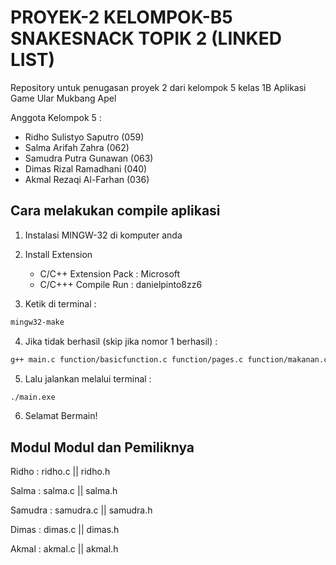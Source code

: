 # PROYEK-2 KELOMPOK-B5 SNAKESNACK TOPIK 2 (LINKED LIST)

Repository untuk penugasan proyek 2 dari kelompok 5 kelas 1B Aplikasi Game Ular Mukbang Apel

Anggota Kelompok 5 :

- Ridho Sulistyo Saputro (059)
- Salma Arifah Zahra (062)
- Samudra Putra Gunawan (063)
- Dimas Rizal Ramadhani (040)
- Akmal Rezaqi Al-Farhan (036)

## Cara melakukan compile aplikasi

1. Instalasi MINGW-32 di komputer anda

2. Install Extension
    - C/C++ Extension Pack : Microsoft
    - C/C+++ Compile Run : danielpinto8zz6

3. Ketik di terminal :
```bash
mingw32-make
```

4. Jika tidak berhasil (skip jika nomor 1 berhasil) :
```bash
g++ main.c function/basicfunction.c function/pages.c function/makanan.c function/stopwatch.c function/ular.c function/mechanism.c main.exe -I"C:\MinGW-w64\mingw64\include" -L"C:\MinGW-w64\mingw64\lib" -lbgi -lgdi32 -lcomdlg32 -luuid -loleaut32 -lole32
```

5. Lalu jalankan melalui terminal :
```bash
./main.exe
```

6. Selamat Bermain!

## Modul Modul dan Pemiliknya

Ridho : ridho.c || ridho.h

Salma : salma.c || salma.h

Samudra : samudra.c || samudra.h

Dimas : dimas.c || dimas.h

Akmal : akmal.c || akmal.h